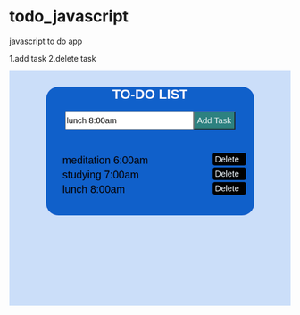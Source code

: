 # todo_javascript
javascript to do app

1.add task
2.delete task

![alt text](https://github.com/shreekanthbk22/todo_javascript/blob/main/todo.png)
